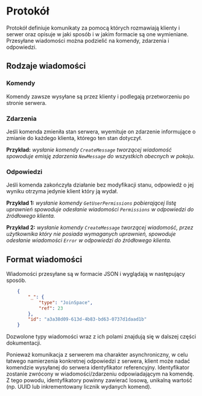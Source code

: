 # Protokół

Protokół definiuje komunikaty za pomocą których rozmawiają klienty i serwer oraz opisuje w jaki sposób i w jakim formacie są one wymieniane. Przesyłane wiadomości można podzielić na komendy, zdarzenia i odpowiedzi.

## Rodzaje wiadomości

### Komendy

Komendy zawsze wysyłane są przez klienty i podlegają przetworzeniu po stronie serwera. 

### Zdarzenia

Jeśli komenda zmieniła stan serwera, wyemituje on zdarzenie informujące o zmianie do każdego klienta, którego ten stan dotyczył. 

**Przykład:** *wysłanie komendy `CreateMessage` tworzącej wiadomość spowoduje emisję zdarzenia `NewMessage` do wszystkich obecnych w pokoju*.

### Odpowiedzi

Jeśli komenda zakończyła działanie bez modyfikacji stanu, odpowiedź o jej wyniku otrzyma jedynie klient który ją wydał.

**Przykład 1:** *wysłanie komendy `GetUserPermissions` pobierającej listę uprawnień spowoduje odesłanie wiadomości `Permissions` w odpowiedzi do źródłowego klienta.*

**Przykład 2:** *wysłanie komendy `CreateMessage` tworzącej wiadomość, przez użytkownika który nie posiada wymaganych uprawnień, spowoduje odesłanie wiadomości `Error` w odpowiedzi do źródłowego klienta.*

## Format wiadomości

Wiadomości przesyłane są w formacie JSON i wyglądają w następujący sposób.

```json
    {
	    "_": {
		    "type": "JoinSpace",
		    "ref": 23
	    },
	    "id": "a3a38d09-613d-4b83-bd63-0737d1daad1b"
    }
```

Dozwolone typy wiadomości wraz z ich polami znajdują się w dalszej części dokumentacji.

Ponieważ komunikacja z serwerem ma charakter asynchroniczny, w celu łatwego namierzenia konkretnej odpowiedzi z serwera, klient może nadać komendzie wysyłanej do serwera identyfikator referencyjny. Identyfikator zostanie zwrócony w wiadomości/zdarzeniu odpowiadającym na komendę. Z tego powodu, identyfikatory powinny zawierać losową, unikalną wartość (np. UUID lub inkrementowany licznik wydanych komend).